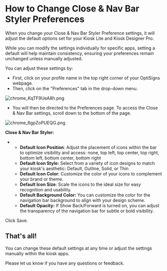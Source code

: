 # How to Change Close & Nav Bar Styler Preferences

When you change your Close & Nav Bar Styler Preference settings, it will adjust the default options set for your Kiosk Lite and Kiosk Designer Pro.

While you can modify the settings individually for specific apps, setting a default will help maintain consistency, ensuring your preferences remain unchanged unless manually adjusted.

You can adjust these settings by:

* First, click on your profile name in the top right corner of your OptiSigns webpage.
* Then, click on the "Preferences" tab in the drop-down menu.

![chrome_KqTF9UeA8h.png](https://support.optisigns.com/hc/article_attachments/28115918025875)

* You will then be directed to the Preferences page. To access the Close & Nav Bar settings, scroll down to the bottom of the page.

![chrome_6gpZoPUEQG.png](https://support.optisigns.com/hc/article_attachments/28115918027155)

**Close & Nav Bar Styler:**

* + **Default Icon Position**: Adjust the placement of icons within the bar to optimize visibility and access: none, top left, top center, top right, bottom left, bottom center, bottom right
  + **Default Icon Style:** Select from a variety of icon designs to match your kiosk's aesthetic: Default, Outline, Solid, or Thin
  + **Default Icon Color**: Customize the color of your icons to complement your brand or theme.
  + **Default Icon Size**: Scale the icons to the ideal size for easy recognition and usability.
  + **Default Background Color:** You can customize the color for the navigation bar background to align with your design scheme.
  + **Default Opacity:** If Show Back/Forward is turned on, you can adjust the transparency of the navigation bar for subtle or bold visibility.

Click Save.

## **That's all!**

You can change these default settings at any time or adjust the settings manually within the kiosk apps.

Please let us know if you have any questions or feedback.